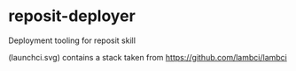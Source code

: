 # reposit-deployer
Deployment tooling for reposit skill

(launchci.svg) contains a stack taken from https://github.com/lambci/lambci

